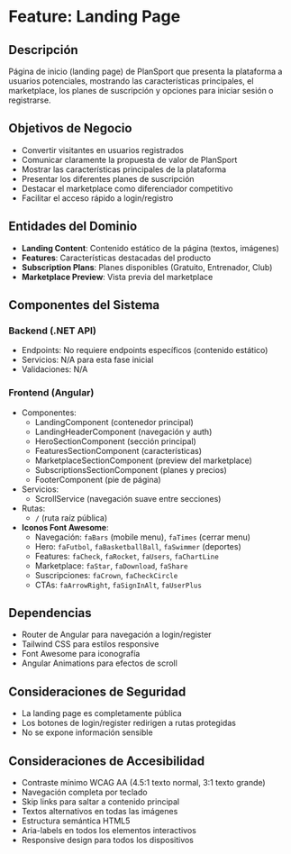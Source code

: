 # Feature: Landing Page

## Descripción
Página de inicio (landing page) de PlanSport que presenta la plataforma a usuarios potenciales, mostrando las características principales, el marketplace, los planes de suscripción y opciones para iniciar sesión o registrarse.

## Objetivos de Negocio
- Convertir visitantes en usuarios registrados
- Comunicar claramente la propuesta de valor de PlanSport
- Mostrar las características principales de la plataforma
- Presentar los diferentes planes de suscripción
- Destacar el marketplace como diferenciador competitivo
- Facilitar el acceso rápido a login/registro

## Entidades del Dominio
- **Landing Content**: Contenido estático de la página (textos, imágenes)
- **Features**: Características destacadas del producto
- **Subscription Plans**: Planes disponibles (Gratuito, Entrenador, Club)
- **Marketplace Preview**: Vista previa del marketplace

## Componentes del Sistema

### Backend (.NET API)
- Endpoints: No requiere endpoints específicos (contenido estático)
- Servicios: N/A para esta fase inicial
- Validaciones: N/A

### Frontend (Angular)
- Componentes:
  - LandingComponent (contenedor principal)
  - LandingHeaderComponent (navegación y auth)
  - HeroSectionComponent (sección principal)
  - FeaturesSectionComponent (características)
  - MarketplaceSectionComponent (preview del marketplace)
  - SubscriptionsSectionComponent (planes y precios)
  - FooterComponent (pie de página)
- Servicios:
  - ScrollService (navegación suave entre secciones)
- Rutas:
  - `/` (ruta raíz pública)
- **Iconos Font Awesome**:
  - Navegación: `faBars` (mobile menu), `faTimes` (cerrar menu)
  - Hero: `faFutbol`, `faBasketballBall`, `faSwimmer` (deportes)
  - Features: `faCheck`, `faRocket`, `faUsers`, `faChartLine`
  - Marketplace: `faStar`, `faDownload`, `faShare`
  - Suscripciones: `faCrown`, `faCheckCircle`
  - CTAs: `faArrowRight`, `faSignInAlt`, `faUserPlus`

## Dependencias
- Router de Angular para navegación a login/register
- Tailwind CSS para estilos responsive
- Font Awesome para iconografía
- Angular Animations para efectos de scroll

## Consideraciones de Seguridad
- La landing page es completamente pública
- Los botones de login/register redirigen a rutas protegidas
- No se expone información sensible

## Consideraciones de Accesibilidad
- Contraste mínimo WCAG AA (4.5:1 texto normal, 3:1 texto grande)
- Navegación completa por teclado
- Skip links para saltar a contenido principal
- Textos alternativos en todas las imágenes
- Estructura semántica HTML5
- Aria-labels en todos los elementos interactivos
- Responsive design para todos los dispositivos